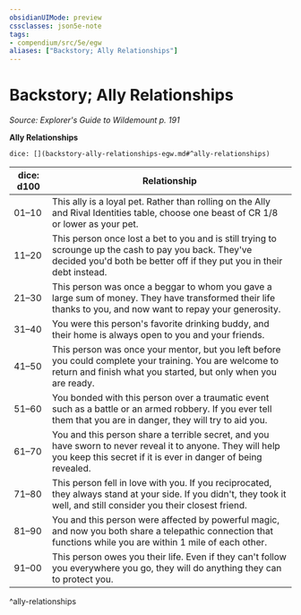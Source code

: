 ```yaml
---
obsidianUIMode: preview
cssclasses: json5e-note
tags:
- compendium/src/5e/egw
aliases: ["Backstory; Ally Relationships"]
---
```

# Backstory; Ally Relationships
*Source: Explorer's Guide to Wildemount p. 191* 

**Ally Relationships**

`dice: [](backstory-ally-relationships-egw.md#^ally-relationships)`

| dice: d100 | Relationship |
|------------|--------------|
| 01–10 | This ally is a loyal pet. Rather than rolling on the Ally and Rival Identities table, choose one beast of CR 1/8 or lower as your pet. |
| 11–20 | This person once lost a bet to you and is still trying to scrounge up the cash to pay you back. They've decided you'd both be better off if they put you in their debt instead. |
| 21–30 | This person was once a beggar to whom you gave a large sum of money. They have transformed their life thanks to you, and now want to repay your generosity. |
| 31–40 | You were this person's favorite drinking buddy, and their home is always open to you and your friends. |
| 41–50 | This person was once your mentor, but you left before you could complete your training. You are welcome to return and finish what you started, but only when you are ready. |
| 51–60 | You bonded with this person over a traumatic event such as a battle or an armed robbery. If you ever tell them that you are in danger, they will try to aid you. |
| 61–70 | You and this person share a terrible secret, and you have sworn to never reveal it to anyone. They will help you keep this secret if it is ever in danger of being revealed. |
| 71–80 | This person fell in love with you. If you reciprocated, they always stand at your side. If you didn't, they took it well, and still consider you their closest friend. |
| 81–90 | You and this person were affected by powerful magic, and now you both share a telepathic connection that functions while you are within 1 mile of each other. |
| 91–00 | This person owes you their life. Even if they can't follow you everywhere you go, they will do anything they can to protect you. |
^ally-relationships